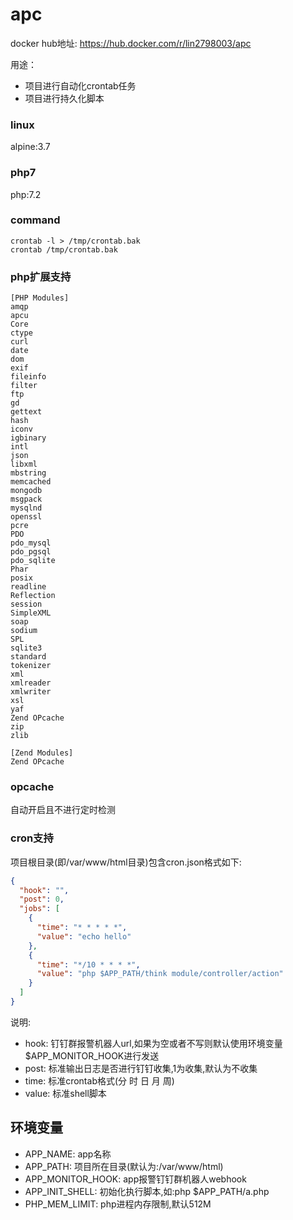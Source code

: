 # apc
docker hub地址: https://hub.docker.com/r/lin2798003/apc

用途：
* 项目进行自动化crontab任务
* 项目进行持久化脚本

### linux
alpine:3.7
### php7
php:7.2
### command
```shell
crontab -l > /tmp/crontab.bak
crontab /tmp/crontab.bak
```

### php扩展支持
```
[PHP Modules]
amqp
apcu
Core
ctype
curl
date
dom
exif
fileinfo
filter
ftp
gd
gettext
hash
iconv
igbinary
intl
json
libxml
mbstring
memcached
mongodb
msgpack
mysqlnd
openssl
pcre
PDO
pdo_mysql
pdo_pgsql
pdo_sqlite
Phar
posix
readline
Reflection
session
SimpleXML
soap
sodium
SPL
sqlite3
standard
tokenizer
xml
xmlreader
xmlwriter
xsl
yaf
Zend OPcache
zip
zlib

[Zend Modules]
Zend OPcache
```
### opcache
自动开启且不进行定时检测
### cron支持
项目根目录(即/var/www/html目录)包含cron.json格式如下:
```json
{
  "hook": "",
  "post": 0,
  "jobs": [
    {
      "time": "* * * * *",
      "value": "echo hello"
    },
    {
      "time": "*/10 * * * *",
      "value": "php $APP_PATH/think module/controller/action"
    }
  ]
}
```
说明:
* hook: 钉钉群报警机器人url,如果为空或者不写则默认使用环境变量$APP_MONITOR_HOOK进行发送
* post: 标准输出日志是否进行钉钉收集,1为收集,默认为不收集
* time: 标准crontab格式(分 时 日 月 周)
* value: 标准shell脚本

## 环境变量
* APP_NAME: app名称
* APP_PATH: 项目所在目录(默认为:/var/www/html)
* APP_MONITOR_HOOK: app报警钉钉群机器人webhook
* APP_INIT_SHELL: 初始化执行脚本,如:php \$APP_PATH/a.php
* PHP_MEM_LIMIT: php进程内存限制,默认512M
